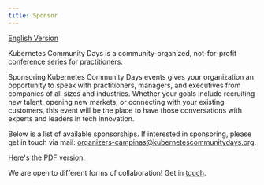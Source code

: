 ```yaml
---
title: Sponsor
---
```

[English Version](./sponsor-en_us.md)

Kubernetes Community Days is a community-organized, not-for-profit conference series for practitioners.

Sponsoring Kubernetes Community Days events gives your organization an opportunity to speak with practitioners, managers, and executives from companies of all sizes and industries. Whether your goals include recruiting new talent, opening new markets, or connecting with your existing customers, this event will be the place to have those conversations with experts and leaders in tech innovation.

Below is a list of available sponsorships. If interested in sponsoring, please get in touch via mail: [organizers-campinas@kubernetescommunitydays.org](mailto:organizers-campinas@kubernetescommunitydays.org).

Here's the [PDF version](/img/2020-campinas/kcd_campinas_midia_kit.pdf).

We are open to different forms of collaboration! Get in [touch](mailto:organizers-campinas@kubernetescommunitydays.org).
